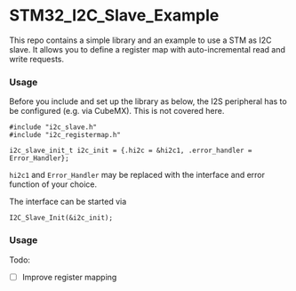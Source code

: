 # STM32_I2C_Slave_Example

This repo contains a simple library and an example to use a STM as I2C slave. It allows you to define a register map with auto-incremental read and write requests.


### Usage

Before you include and set up the library as below, the I2S peripheral has to be configured (e.g. via CubeMX). This is not covered here.

```
#include "i2c_slave.h"
#include "i2c_registermap.h"

i2c_slave_init_t i2c_init = {.hi2c = &hi2c1, .error_handler = Error_Handler};
```

`hi2c1` and `Error_Handler` may be replaced with the interface and error function of your choice.

The interface can be started via

```
I2C_Slave_Init(&i2c_init);
```

### Usage

Todo:

 - [ ] Improve register mapping
